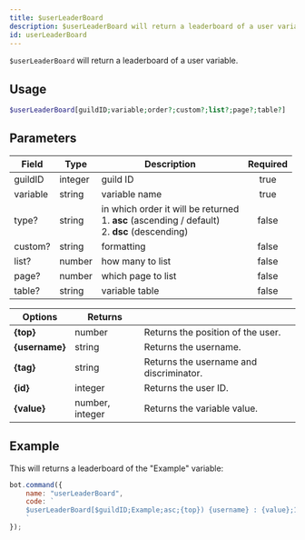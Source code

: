 ```yaml
---
title: $userLeaderBoard
description: $userLeaderBoard will return a leaderboard of a user variable.
id: userLeaderBoard
---
```


`$userLeaderBoard` will return a leaderboard of a user variable.

## Usage

```php
$userLeaderBoard[guildID;variable;order?;custom?;list?;page?;table?]
```

## Parameters

| Field    | Type    | Description                                                                                               | Required |
|----------|---------|-----------------------------------------------------------------------------------------------------------|:--------:|
| guildID  | integer | guild ID                                                                                                  |   true   |
| variable | string  | variable name                                                                                             |   true   |
| type?    | string  | in which order it will be returned <br /> 1. **asc** (ascending / default) <br /> 2. **dsc** (descending) |  false   |
| custom?  | string  | formatting                                                                                                |  false   |
| list?    | number  | how many to list                                                                                          |  false   |
| page?    | number  | which page to list                                                                                        |  false   |
| table?   | string  | variable table                                                                                            |  false   |

| Options        | Returns         |                                         |
|----------------|-----------------|-----------------------------------------|
| **{top}**      | number          | Returns the position of the user.       |
| **{username}** | string          | Returns the username.                   |
| **{tag}**      | string          | Returns the username and discriminator. |
| **{id}**       | integer         | Returns the user ID.                    |
| **{value}**    | number, integer | Returns the variable value.             |

## Example

This will returns a leaderboard of the "Example" variable:

```javascript
bot.command({
    name: "userLeaderBoard",
    code: `
    $userLeaderBoard[$guildID;Example;asc;{top}) {username} : {value};10;1;main]
    `
});
```
